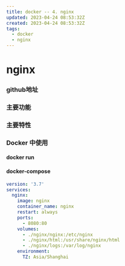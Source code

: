 ```yaml
---
title: docker -- 4. nginx
updated: 2023-04-24 08:53:32Z
created: 2023-04-24 08:53:32Z
tags:
  - docker
  - nginx
---
```


# nginx

### github地址


### 主要功能


### 主要特性


<!-- more -->





### Docker 中使用

#### docker run



#### docker-compose
```yaml
version: '3.7'
services:
  nginx:
    image: nginx
    container_name: nginx
    restart: always
    ports:
      - 8080:80
    volumes:
      - ./nginx/nginx:/etc/nginx
      - ./nginx/html:/usr/share/nginx/html
      - ./nginx/logs:/var/log/nginx
    environment:
      TZ: Asia/Shanghai
```



